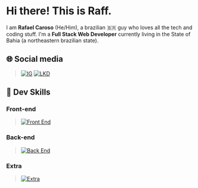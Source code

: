 # Hi there! This is Raff.
I am __Rafael Caroso__ (He/Him), a brazilian 🇧🇷 guy who loves all the tech and coding stuff. I'm a __Full Stack Web Developer__ currently living in the State of Bahia (a northeastern brazilian state).

## 🌐 Social media
> [![IG](https://skills.thijs.gg/icons?i=instagram&theme=dark)](https://instagram.com/rafaelcaroso)
[![LKD](https://skills.thijs.gg/icons?i=linkedin&theme=dark)](https://linkedin.com/in/rafael-karoso)

## 🎯 Dev Skills

### Front-end
> [![Front End](https://skills.thijs.gg/icons?i=react,jquery,javascript,sass,html,css&theme=dark)](https://rafaelcaroso.com/skills)
### Back-end
> [![Back End](https://skills.thijs.gg/icons?i=php,laravel,mysql,nodejs&theme=dark)](https://rafaelcaroso.com/skills)
### Extra
> [![Extra](https://skills.thijs.gg/icons?i=linux,git&theme=dark)](https://rafaelcaroso.com/skills)
